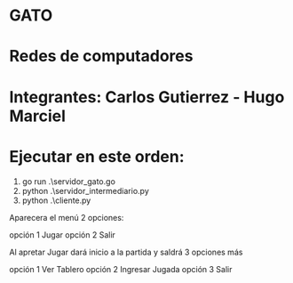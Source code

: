 # GATO 
# Redes de computadores
# Integrantes: Carlos Gutierrez - Hugo Marciel
# Ejecutar en este orden:


1.  go run .\servidor_gato.go  
2.  python .\servidor_intermediario.py     
3.  python .\cliente.py     


Aparecera el menú 2 opciones:

opción 1 Jugar
opción 2 Salir


Al apretar Jugar dará inicio a la partida y saldrá 3 opciones más

opción 1 Ver Tablero
opción 2 Ingresar Jugada
opción 3 Salir 



